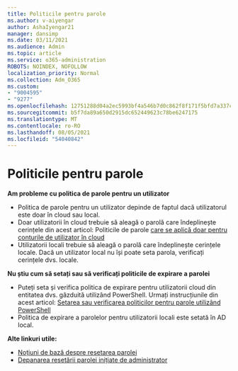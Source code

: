 ```yaml
---
title: Politicile pentru parole
ms.author: v-aiyengar
author: AshaIyengar21
manager: dansimp
ms.date: 03/11/2021
ms.audience: Admin
ms.topic: article
ms.service: o365-administration
ROBOTS: NOINDEX, NOFOLLOW
localization_priority: Normal
ms.collection: Adm_O365
ms.custom:
- "9004595"
- "9277"
ms.openlocfilehash: 12751288d04a2ec5993bf4a546b7d0c862f8f171f5bfd7a337cb79cb95792056
ms.sourcegitcommit: b5f7da89a650d2915dc652449623c78be6247175
ms.translationtype: MT
ms.contentlocale: ro-RO
ms.lasthandoff: 08/05/2021
ms.locfileid: "54040842"
---
```

# <a name="password-policies"></a>Politicile pentru parole

**Am probleme cu politica de parole pentru un utilizator**

- Politica de parole pentru un utilizator depinde de faptul dacă utilizatorul este doar în cloud sau local.
- Doar utilizatorii în cloud trebuie să aleagă o parolă care îndeplinește cerințele din acest articol: Politicile de parole [care se aplică doar pentru conturile de utilizator în cloud](https://docs.microsoft.com/azure/active-directory/authentication/concept-sspr-policy?WT.mc_id=Portal-Microsoft_Azure_Support#password-policies-that-only-apply-to-cloud-user-accounts)
- Utilizatorii locali trebuie să aleagă o parolă care îndeplinește cerințele locale. Dacă un utilizator local nu își poate seta parola, verificați cerințele dvs. locale.

**Nu știu cum să setați sau să verificați politicile de expirare a parolei**

- Puteți seta și verifica politica de expirare pentru utilizatorii cloud din entitatea dvs. găzduită utilizând PowerShell. Urmați instrucțiunile din acest articol: [Setarea sau verificarea politicilor pentru parole utilizând PowerShell](https://docs.microsoft.com/azure/active-directory/authentication/concept-sspr-policy?WT.mc_id=Portal-Microsoft_Azure_Support#set-or-check-the-password-policies-by-using-powershell)
- Politica de expirare a parolelor pentru utilizatorii locali este setată în AD local.

**Alte linkuri utile:**
- [Noțiuni de bază despre resetarea parolei](https://docs.microsoft.com/azure/active-directory/authentication/concept-sspr-policy?WT.mc_id=Portal-Microsoft_Azure_Support#set-or-check-the-password-policies-by-using-powershell)
- [Depanarea resetării parolei inițiate de administrator](https://docs.microsoft.com/azure/active-directory/active-directory-passwords-troubleshoot?WT.mc_id=Portal-Microsoft_Azure_Support#troubleshoot-the-password-reset-portal)
